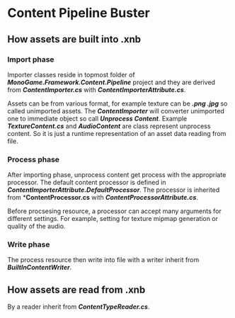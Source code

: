 # Content Pipeline Buster

## How assets are built into .xnb

### Import phase

Importer classes reside in topmost folder of ***MonoGame.Framework.Content.Pipeline*** project and they are derived from ***ContentImporter.cs*** with ***ContentImporterAttribute.cs***.

Assets can be from various format, for example texture can be ***.png .jpg*** so called unimported assets.  The ***ContentImporter*** will converter unimported one to immediate object so call ***Unprocess Content***. Example ***TextureContent.cs*** and ***AudioContent*** are class represent unprocess content. So it is just a runtime representation of an asset data reading from file.

### Process phase

After importing phase, unprocess content get process with the appropriate processor. The default content processor is defined in ***ContentImporterAttribute.DefaultProcessor***. The processor is inherited from ***ContentProcessor.cs** with ***ContentProcessorAttribute.cs***.

Before procsesing resource, a processor can accept many arguments for different settings. For example, setting for texture mipmap generation or quality of the audio.

### Write phase

The process resource then write into file with a writer inherit from ***BuiltInContentWriter***.

## How assets are read from .xnb

By a reader inherit from ***ContentTypeReader.cs***.